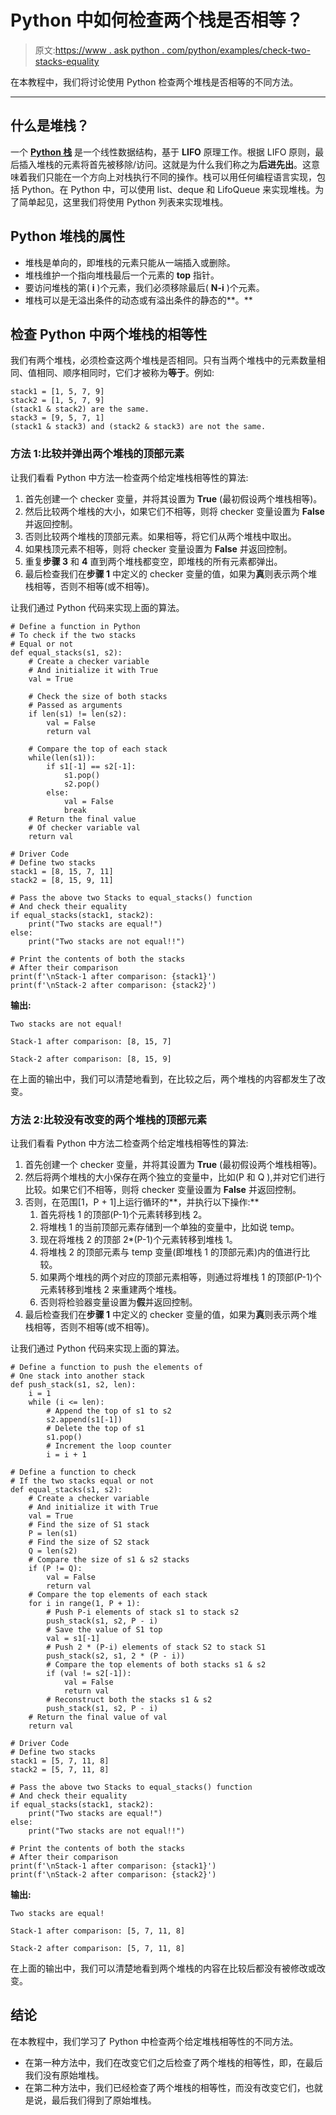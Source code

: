 # Python 中如何检查两个栈是否相等？

> 原文:[https://www . ask python . com/python/examples/check-two-stacks-equality](https://www.askpython.com/python/examples/check-two-stacks-equality)

在本教程中，我们将讨论使用 Python 检查两个堆栈是否相等的不同方法。

* * *

## 什么是堆栈？

一个 **[Python 栈](https://www.askpython.com/python/python-stack)** 是一个线性数据结构，基于 **LIFO** 原理工作。根据 LIFO 原则，最后插入堆栈的元素将首先被移除/访问。这就是为什么我们称之为**后进先出**。这意味着我们只能在一个方向上对栈执行不同的操作。栈可以用任何编程语言实现，包括 Python。在 Python 中，可以使用 list、deque 和 LifoQueue 来实现堆栈。为了简单起见，这里我们将使用 Python 列表来实现堆栈。

## Python 堆栈的属性

*   堆栈是单向的，即堆栈的元素只能从一端插入或删除。
*   堆栈维护一个指向堆栈最后一个元素的 **top** 指针。
*   要访问堆栈的第( **i** )个元素，我们必须移除最后( **N-i** )个元素。
*   堆栈可以是无溢出条件的动态或有溢出条件的静态的**。**

## 检查 Python 中两个堆栈的相等性

我们有两个堆栈，必须检查这两个堆栈是否相同。只有当两个堆栈中的元素数量相同、值相同、顺序相同时，它们才被称为**等于**。例如:

```
stack1 = [1, 5, 7, 9]
stack2 = [1, 5, 7, 9]
(stack1 & stack2) are the same.
stack3 = [9, 5, 7, 1]
(stack1 & stack3) and (stack2 & stack3) are not the same.

```

### 方法 1:比较并弹出两个堆栈的顶部元素

让我们看看 Python 中方法一检查两个给定堆栈相等性的算法:

1.  首先创建一个 checker 变量，并将其设置为 **True** (最初假设两个堆栈相等)。
2.  然后比较两个堆栈的大小，如果它们不相等，则将 checker 变量设置为 **False** 并返回控制。
3.  否则比较两个堆栈的顶部元素。如果相等，将它们从两个堆栈中取出。
4.  如果栈顶元素不相等，则将 checker 变量设置为 **False** 并返回控制。
5.  重复**步骤 3** 和 **4** 直到两个堆栈都变空，即堆栈的所有元素都弹出。
6.  最后检查我们在**步骤 1** 中定义的 checker 变量的值，如果为**真**则表示两个堆栈相等，否则不相等(或不相等)。

让我们通过 Python 代码来实现上面的算法。

```
# Define a function in Python
# To check if the two stacks
# Equal or not
def equal_stacks(s1, s2):
    # Create a checker variable
    # And initialize it with True
    val = True

    # Check the size of both stacks
    # Passed as arguments
    if len(s1) != len(s2):
        val = False
        return val

    # Compare the top of each stack
    while(len(s1)):
        if s1[-1] == s2[-1]:
            s1.pop()
            s2.pop()
        else:
            val = False
            break
    # Return the final value
    # Of checker variable val
    return val

# Driver Code
# Define two stacks
stack1 = [8, 15, 7, 11]
stack2 = [8, 15, 9, 11]

# Pass the above two Stacks to equal_stacks() function
# And check their equality
if equal_stacks(stack1, stack2):
    print("Two stacks are equal!")
else:
    print("Two stacks are not equal!!")

# Print the contents of both the stacks
# After their comparison
print(f'\nStack-1 after comparison: {stack1}')
print(f'\nStack-2 after comparison: {stack2}')

```

**输出:**

```
Two stacks are not equal!

Stack-1 after comparison: [8, 15, 7]      

Stack-2 after comparison: [8, 15, 9]

```

在上面的输出中，我们可以清楚地看到，在比较之后，两个堆栈的内容都发生了改变。

### 方法 2:比较没有改变的两个堆栈的顶部元素

让我们看看 Python 中方法二检查两个给定堆栈相等性的算法:

1.  首先创建一个 checker 变量，并将其设置为 **True** (最初假设两个堆栈相等)。
2.  然后将两个堆栈的大小保存在两个独立的变量中，比如(P 和 Q ),并对它们进行比较。如果它们不相等，则将 checker 变量设置为 **False** 并返回控制。
3.  否则，在范围[1，P + 1]上运行循环的**，并执行以下操作:**
    1.  首先将栈 1 的顶部(P-1)个元素转移到栈 2。
    2.  将堆栈 1 的当前顶部元素存储到一个单独的变量中，比如说 temp。
    3.  现在将堆栈 2 的顶部 2*(P-1)个元素转移到堆栈 1。
    4.  将堆栈 2 的顶部元素与 temp 变量(即堆栈 1 的顶部元素)内的值进行比较。
    5.  如果两个堆栈的两个对应的顶部元素相等，则通过将堆栈 1 的顶部(P-1)个元素转移到堆栈 2 来重建两个堆栈。
    6.  否则将检验器变量设置为**假**并返回控制。
4.  最后检查我们在**步骤 1** 中定义的 checker 变量的值，如果为**真**则表示两个堆栈相等，否则不相等(或不相等)。

让我们通过 Python 代码来实现上面的算法。

```
# Define a function to push the elements of
# One stack into another stack
def push_stack(s1, s2, len):
	i = 1
	while (i <= len):
        # Append the top of s1 to s2
		s2.append(s1[-1])
        # Delete the top of s1
		s1.pop()
        # Increment the loop counter
		i = i + 1

# Define a function to check 
# If the two stacks equal or not
def equal_stacks(s1, s2):
    # Create a checker variable
    # And initialize it with True
    val = True
	# Find the size of S1 stack
    P = len(s1)
	# Find the size of S2 stack
    Q = len(s2)
	# Compare the size of s1 & s2 stacks
    if (P != Q):
        val = False
        return val
    # Compare the top elements of each stack
    for i in range(1, P + 1):
        # Push P-i elements of stack s1 to stack s2
        push_stack(s1, s2, P - i)
		# Save the value of S1 top
        val = s1[-1]
		# Push 2 * (P-i) elements of stack S2 to stack S1
        push_stack(s2, s1, 2 * (P - i))
		# Compare the top elements of both stacks s1 & s2
        if (val != s2[-1]):
            val = False
            return val
		# Reconstruct both the stacks s1 & s2
        push_stack(s1, s2, P - i)
	# Return the final value of val
    return val

# Driver Code
# Define two stacks
stack1 = [5, 7, 11, 8]
stack2 = [5, 7, 11, 8]

# Pass the above two Stacks to equal_stacks() function
# And check their equality
if equal_stacks(stack1, stack2):
    print("Two stacks are equal!")
else:
    print("Two stacks are not equal!!")

# Print the contents of both the stacks
# After their comparison
print(f'\nStack-1 after comparison: {stack1}')
print(f'\nStack-2 after comparison: {stack2}')

```

**输出:**

```
Two stacks are equal!

Stack-1 after comparison: [5, 7, 11, 8]   

Stack-2 after comparison: [5, 7, 11, 8]

```

在上面的输出中，我们可以清楚地看到两个堆栈的内容在比较后都没有被修改或改变。

## 结论

在本教程中，我们学习了 Python 中检查两个给定堆栈相等性的不同方法。

*   在第一种方法中，我们在改变它们之后检查了两个堆栈的相等性，即，在最后我们没有原始堆栈。
*   在第二种方法中，我们已经检查了两个堆栈的相等性，而没有改变它们，也就是说，最后我们得到了原始堆栈。